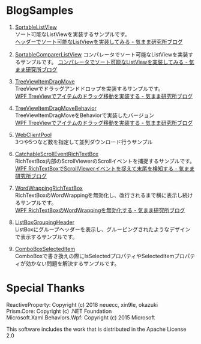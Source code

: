 # BlogSamples

1. [SortableListView](https://github.com/AonaSuzutsuki/BlogSamples/tree/master/SortableListView)  
ソート可能なListViewを実装するサンプルです。  
[ヘッダーでソート可能なListViewを実装してみる - 気まま研究所ブログ](https://aonasuzutsuki.hatenablog.jp/entry/2021/06/23/192319)  

2. [SortableComparerListView](https://github.com/AonaSuzutsuki/BlogSamples/tree/master/SortableComparerListView)
コンパレータでソート可能なListViewを実装するサンプルです。
[コンパレータでソート可能なListViewを実装してみる - 気まま研究所ブログ](https://aonasuzutsuki.hatenablog.jp/entry/2022/11/30/131637)  

3. [TreeViewItemDragMove](https://github.com/AonaSuzutsuki/BlogSamples/tree/master/TreeViewItemDragMove)  
TreeViewでドラッグアンドドロップを実装するサンプルです。    
[WPF TreeViewでアイテムのドラッグ移動を実装する - 気まま研究所ブログ](https://aonasuzutsuki.hatenablog.jp/entry/2020/10/01/170406)  

4. [TreeViewItemDragMoveBehavior](https://github.com/AonaSuzutsuki/BlogSamples/tree/master/TreeViewItemDragMoveBehavior)  
TreeViewItemDragMoveをBehaviorで実装したバージョン  
[WPF TreeViewでアイテムのドラッグ移動を実装する - 気まま研究所ブログ](https://aonasuzutsuki.hatenablog.jp/entry/2020/10/01/170406)  

5. [WebClientPool](https://github.com/AonaSuzutsuki/BlogSamples/tree/master/WebClientPool)  
3つや5つなど数を指定して並列ダウンロード行うサンプル

6. [CatchableScrollEventRichTextBox](https://github.com/AonaSuzutsuki/BlogSamples/tree/master/CatchableScrollEventRichTextBox)  
RichTextBox内部のScrollViewerのScrollイベントを捕捉するサンプルです。
[WPF RichTextBoxでScrollViewerイベントを捉えて末尾を検知する - 気まま研究所ブログ](https://aonasuzutsuki.hatenablog.jp/entry/2022/01/18/152000)  

7. [WordWrappingRichTextBox](https://github.com/AonaSuzutsuki/BlogSamples/tree/master/WordWrappingRichTextBox)  
RichTextBoxのWordWrappingを無効化し、改行されるまで横に表示し続けるサンプルです。  
[WPF RichTextBoxのWordWrappingを無効化する - 気まま研究所ブログ](https://aonasuzutsuki.hatenablog.jp/entry/2022/01/15/205725)  

8. [ListBoxGroupingHeader](https://github.com/AonaSuzutsuki/BlogSamples/tree/master/ListBoxGroupingHeader)  
ListBoxにグループヘッダーを表示し、グルーピングされたようなデザインで表示するサンプルです。  


9. [ComboBoxSelectedItem](https://github.com/AonaSuzutsuki/BlogSamples/tree/master/ComboBoxSelectedItem)  
ComboBoxで書き換えの際にIsSelectedプロパティやSelectedItemプロパティが効かない問題を解決するサンプルです。


# Special Thanks
ReactiveProperty:               Copyright (c) 2018 neuecc, xin9le, okazuki  
Prism.Core:                     Copyright (c) .NET Foundation  
Microsoft.Xaml.Behaviors.Wpf:   Copyright (c) 2015 Microsoft  

This software includes the work that is distributed in the Apache License 2.0